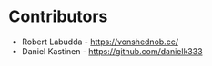 # Contributors

 - Robert Labudda - https://vonshednob.cc/
 - Daniel Kastinen - https://github.com/danielk333
